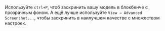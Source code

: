 Используйте `ctrl+P`, чтоб заскринить вашу модель в блокбенче с прозрачным фоном. А ещё лучше используйте `View → Advanced Screenshot...`, чтобы заскринить в наилучшем качестве с множеством настроек.